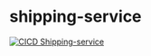 # shipping-service
[![CICD Shipping-service](https://github.com/MauriGD/shipping-service/actions/workflows/build.yml/badge.svg)](https://github.com/MauriGD/shipping-service/actions/workflows/build.yml)
